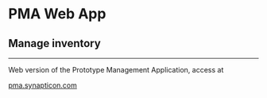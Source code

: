 
# PMA Web App

## Manage inventory
***

Web version of the Prototype Management Application, access at

  [pma.synapticon.com](https://pma.synapticon.com)

